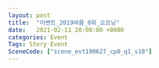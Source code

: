 ```yaml
---
layout: post
title:  "이벤트_2019여름_0화_오프닝"
date:   2021-02-11 20:00:00 +0000
categories: Event
Tags: Story Event
SceneCode: ["scene_evt190627_cp0_q1_s10"]
---
```

